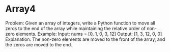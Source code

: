 # Array4
Problem:  Given an array of integers, write a Python function to move all zeros to the end of the array while maintaining the relative order of non-zero elements.  Example:  Input: nums = [0, 1, 0, 3, 12] Output: [1, 3, 12, 0, 0]  Explanation: The non-zero elements are moved to the front of the array, and the zeros are moved to the end.
